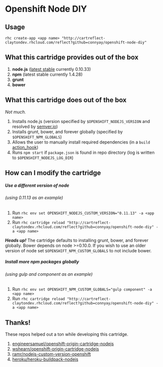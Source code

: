 # Openshift Node DIY

## Usage

`rhc create-app <app name> "http://cartreflect-claytondev.rhcloud.com/reflect?github=connyay/openshift-node-diy"`

What this cartridge provides out of the box
---
1. **node.js** ([latest stable](https://semver.io/node/stable) currently 0.10.33)
2. **npm** (latest stable currently 1.4.28)
3. **grunt**
4. **bower**

What this cartridge does out of the box
---
*Not much.*

1. Installs node.js (version specified by `$OPENSHIFT_NODEJS_VERSION` and resolved by [semver.io](https://semver.io))
2. Installs grunt, bower, and forever globally (specified by `$OPENSHIFT_NPM_GLOBALS`)
3. Allows the user to manually install required dependencies (in a `build` [action_hook](http://openshift.github.io/documentation/oo_user_guide.html#action-hooks))
4. Runs `npm start` if `package.json` is found in repo directory (log is written to `$OPENSHIFT_NODEJS_LOG_DIR`)

How can I modify the cartridge
---

##### Use a different version of node
###### (using 0.11.13 as an example)

1. Run `rhc env set OPENSHIFT_NODEJS_CUSTOM_VERSION="0.11.13" -a <app name>`
2. Run `rhc cartridge reload "http://cartreflect-claytondev.rhcloud.com/reflect?github=connyay/openshift-node-diy" -a <app name>`

***Heads up!***
The cartridge defaults to installing grunt, bower, and forever globally. Bower depends on node >=0.10.0. If you wish to use an older version of node set `$OPENSHIFT_NPM_CUSTOM_GLOBALS` to not include bower.

##### Install more npm packages globally
###### (using gulp and component as an example)

1. Run `rhc env set OPENSHIFT_NPM_CUSTOM_GLOBALS="gulp component" -a <app name>`
2. Run `rhc cartridge reload "http://cartreflect-claytondev.rhcloud.com/reflect?github=connyay/openshift-node-diy" -a <app name>`

Thanks!
---
These repos helped out a ton while developing this cartridge.

1. [engineersamuel/openshift-origin-cartridge-nodejs](https://github.com/engineersamuel/openshift-origin-cartridge-nodejs)
2. [wshearn/openshift-origin-cartridge-nodejs](https://github.com/wshearn/openshift-origin-cartridge-nodejs)
3. [ramr/nodejs-custom-version-openshift](https://github.com/ramr/nodejs-custom-version-openshift)
4. [heroku/heroku-buildpack-nodejs](https://github.com/heroku/heroku-buildpack-nodejs)
